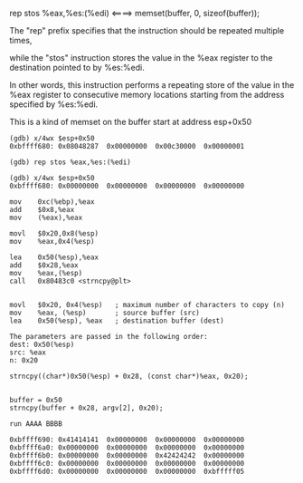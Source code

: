 

rep stos %eax,%es:(%edi)   <====> memset(buffer, 0, sizeof(buffer));

The "rep" prefix specifies that the instruction should be repeated multiple times,

while the "stos" instruction stores the value in the %eax register to the destination pointed to by %es:%edi.

In other words, this instruction performs a repeating store of the value in the %eax register 
to consecutive memory locations starting from the address specified by %es:%edi.

This is a kind of memset on the buffer start at address esp+0x50

```
(gdb) x/4wx $esp+0x50
0xbffff680:	0x08048287	0x00000000	0x00c30000	0x00000001

(gdb) rep stos %eax,%es:(%edi) 

(gdb) x/4wx $esp+0x50
0xbffff680:	0x00000000	0x00000000	0x00000000	0x00000000
```

```
mov    0xc(%ebp),%eax
add    $0x8,%eax
mov    (%eax),%eax

movl   $0x20,0x8(%esp)
mov    %eax,0x4(%esp)

lea    0x50(%esp),%eax
add    $0x28,%eax
mov    %eax,(%esp)
call   0x80483c0 <strncpy@plt>


movl   $0x20, 0x4(%esp)   ; maximum number of characters to copy (n)
mov    %eax, (%esp)       ; source buffer (src)
lea    0x50(%esp), %eax   ; destination buffer (dest)

The parameters are passed in the following order:
dest: 0x50(%esp)
src: %eax
n: 0x20

strncpy((char*)0x50(%esp) + 0x28, (const char*)%eax, 0x20);


buffer = 0x50
strncpy(buffer + 0x28, argv[2], 0x20);
```

```
run AAAA BBBB

0xbffff690:	0x41414141	0x00000000	0x00000000	0x00000000
0xbffff6a0:	0x00000000	0x00000000	0x00000000	0x00000000
0xbffff6b0:	0x00000000	0x00000000	0x42424242	0x00000000
0xbffff6c0:	0x00000000	0x00000000	0x00000000	0x00000000
0xbffff6d0:	0x00000000	0x00000000	0x00000000	0xbfffff05
```









